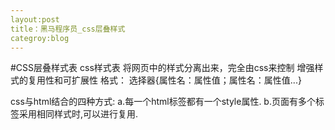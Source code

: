 ```yaml
---
layout:post
title：黑马程序员_css层叠样式
categroy:blog
---
```

#CSS层叠样式表
  css样式表
    将网页中的样式分离出来，完全由css来控制
    增强样式的复用性和可扩展性 
  格式：
    选择器{属性名：属性值；属性名：属性值...}
  
  css与html结合的四种方式:
    a.每一个html标签都有一个style属性.
    b.页面有多个标签采用相同样式时,可以进行复用.
      <style>
        css代码
      <style>
